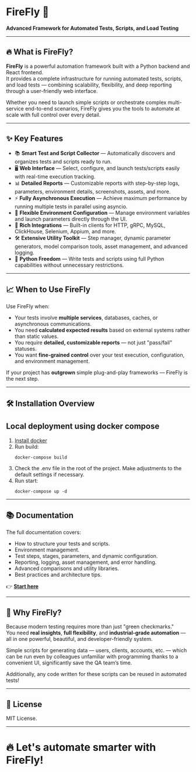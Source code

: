 # FireFly 🚀  
**Advanced Framework for Automated Tests, Scripts, and Load Testing**

---

## 🔥 What is FireFly?

**FireFly** is a powerful automation framework built with a Python backend and React frontend.  
It provides a complete infrastructure for running automated tests, scripts, and load tests — combining scalability, flexibility, and deep reporting through a user-friendly web interface.

Whether you need to launch simple scripts or orchestrate complex multi-service end-to-end scenarios, FireFly gives you the tools to automate at scale with full control over every detail.

---

## ✨ Key Features

- 📚 **Smart Test and Script Collector** — Automatically discovers and organizes tests and scripts ready to run.
- 🖥️ **Web Interface** — Select, configure, and launch tests/scripts easily with real-time execution tracking.
- 📊 **Detailed Reports** — Customizable reports with step-by-step logs, parameters, environment details, screenshots, assets, and more.
- ⚡ **Fully Asynchronous Execution** — Achieve maximum performance by running multiple tests in parallel using asyncio.
- 🔧 **Flexible Environment Configuration** — Manage environment variables and launch parameters directly through the UI.
- 🔗 **Rich Integrations** — Built-in clients for HTTP, gRPC, MySQL, ClickHouse, Selenium, Appium, and more.
- 🛠️ **Extensive Utility Toolkit** — Step manager, dynamic parameter generators, model comparison tools, asset management, and advanced logging.
- 🧩 **Python Freedom** — Write tests and scripts using full Python capabilities without unnecessary restrictions.

---

## 📈 When to Use FireFly

Use FireFly when:

- Your tests involve **multiple services**, databases, caches, or asynchronous communications.
- You need **calculated expected results** based on external systems rather than static values.
- You require **detailed, customizable reports** — not just "pass/fail" statuses.
- You want **fine-grained control** over your test execution, configuration, and environment management.

If your project has **outgrown** simple plug-and-play frameworks — FireFly is the next step.

---

## 🛠️ Installation Overview

## Local deployment using docker compose
1. [Install docker](https://docs.docker.com/desktop/)
2. Run build:
    ```shell
    docker-compose build
    ```
3. Check the .env file in the root of the project. Make adjustments to the default settings if necessary.
4. Run start:
    ```shell
    docker-compose up -d
    ```
---

## 📚 Documentation

The full documentation covers:

- How to structure your tests and scripts.
- Environment management.
- Test steps, stages, parameters, and dynamic configuration.
- Reporting, logging, asset management, and error handling.
- Advanced comparisons and utility libraries.
- Best practices and architecture tips.

👉 **[Start here](https://firefly-quality-assurance-framework.readthedocs.io/en/latest/)**

---

## 🤔 Why FireFly?

Because modern testing requires more than just "green checkmarks."  
You need **real insights**, **full flexibility**, and **industrial-grade automation** — all in one powerful, beautiful, and developer-friendly system.

Simple scripts for generating data — users, clients, accounts, etc. — which can be run even by colleagues unfamiliar with programming thanks to a convenient UI, significantly save the QA team’s time.

Additionally, any code written for these scripts can be reused in automated tests!

---

## 📣 License

MIT License.

---

# 🔥 Let's automate smarter with FireFly!
